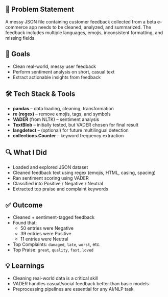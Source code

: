 ## 📌 Problem Statement
A messy JSON file containing customer feedback collected from a beta e-commerce app needs to be cleaned, analyzed, and summarized. The feedback includes multiple languages, emojis, inconsistent formatting, and missing fields.

## 🎯 Goals
- Clean real-world, messy user feedback
- Perform sentiment analysis on short, casual text
- Extract actionable insights from feedback

## 🛠️ Tech Stack & Tools
- **pandas** – data loading, cleaning, transformation
- **re (regex)** – remove emojis, tags, and symbols
- **VADER** (from NLTK) – sentiment analysis
- **TextBlob** – initially tested, but VADER chosen for final result
- **langdetect** – (optional) for future multilingual detection
- **collections.Counter** – keyword frequency extraction

## 🔍 What I Did
- Loaded and explored JSON dataset
- Cleaned feedback text using regex (emojis, HTML, casing, spacing)
- Ran sentiment scoring using VADER
- Classified into Positive / Negative / Neutral
- Extracted top praise and complaint keywords

## ✅ Outcome
- Cleaned + sentiment-tagged feedback
- Found that:
  - 50 entries were Negative
  - 39 entries were Positive
  - 11 entries were Neutral
- Top Complaints: `damaged`, `late`, `worst`, etc.
- Top Praise: `great`, `quality`, `fast`, `loved`

## 💡 Learnings
- Cleaning real-world data is a critical skill
- VADER handles casual/social feedback better than basic models
- Preprocessing pipelines are essential for any AI/NLP task
